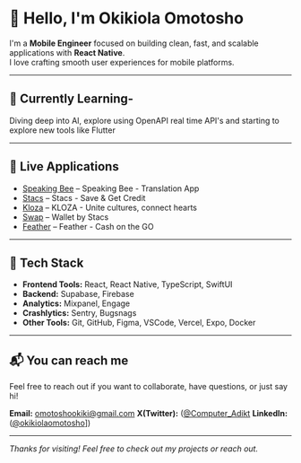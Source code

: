 # 👋 Hello, I'm Okikiola Omotosho

I'm a **Mobile Engineer** focused on building clean, fast, and scalable applications with **React Native**.  
I love crafting smooth user experiences for mobile platforms.

---



## 🚧 Currently Learning- 

Diving deep into AI, explore using OpenAPI real time API's and starting to explore new tools like Flutter

---

## 📱 Live Applications

- [Speaking Bee](https://apps.apple.com/us/app/speaking-bee-translation-app/id6504189049) – Speaking Bee - Translation App
- [Stacs](https://apps.apple.com/ng/app/stacs-save-get-credit/id6450111151) – Stacs - Save & Get Credit
- [Kloza](https://apps.apple.com/ng/app/kloza/id6479576483) – KLOZA - Unite cultures, connect hearts
- [Swap](https://apps.apple.com/us/app/wallet-by-stacs/id6504357184) – Wallet by Stacs
- [Feather](https://apps.apple.com/ng/app/feather-cash-on-the-go/id6447082427) – Feather - Cash on the GO


---


## 🧰 Tech Stack

- **Frontend Tools:** React, React Native, TypeScript, SwiftUI
- **Backend:** Supabase, Firebase
- **Analytics:** Mixpanel, Engage
- **Crashlytics:** Sentry, Bugsnags
- **Other Tools:** Git, GitHub, Figma, VSCode, Vercel, Expo, Docker

---

## 📬 You can reach me

Feel free to reach out if you want to collaborate, have questions, or just say hi!

**Email:** omotoshookiki@gmail.com
**X(Twitter):** ([@Computer_Adikt]([https://x.com/Computer_Adikt])
**LinkedIn:** ([@okikiolaomotosho]([https://www.linkedin.com/in/okikiolaomotosho/)])

---

*Thanks for visiting! Feel free to check out my projects or reach out.*

